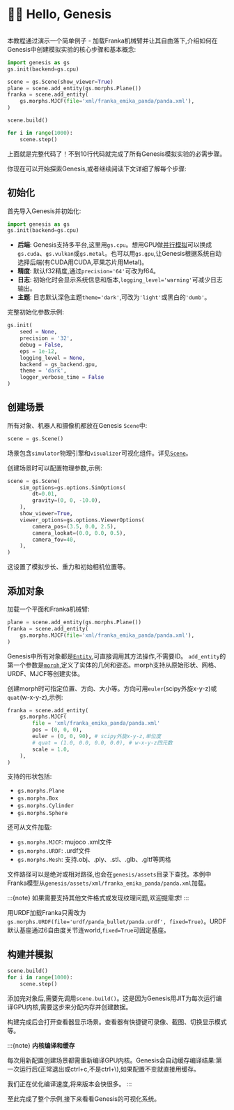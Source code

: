 # 👋🏻 Hello, Genesis

```{figure} ../../_static/images/hello_genesis.png
```

本教程通过演示一个简单例子 - 加载Franka机械臂并让其自由落下,介绍如何在Genesis中创建模拟实验的核心步骤和基本概念:

```python
import genesis as gs
gs.init(backend=gs.cpu)

scene = gs.Scene(show_viewer=True)
plane = scene.add_entity(gs.morphs.Plane())
franka = scene.add_entity(
    gs.morphs.MJCF(file='xml/franka_emika_panda/panda.xml'),
)

scene.build()

for i in range(1000):
    scene.step()
```

上面就是完整代码了！不到10行代码就完成了所有Genesis模拟实验的必需步骤。

你现在可以开始探索Genesis,或者继续阅读下文详细了解每个步骤:

## 初始化

首先导入Genesis并初始化:

```python
import genesis as gs
gs.init(backend=gs.cpu)
```

- **后端**: Genesis支持多平台,这里用`gs.cpu`。想用GPU做[并行模拟](parallel_simulation.md)可以换成`gs.cuda`、`gs.vulkan`或`gs.metal`。也可以用`gs.gpu`,让Genesis根据系统自动选择后端(有CUDA用CUDA,苹果芯片用Metal)。
- **精度**: 默认f32精度,通过`precision='64'`可改为f64。
- **日志**: 初始化时会显示系统信息和版本,`logging_level='warning'`可减少日志输出。
- **主题**: 日志默认深色主题`theme='dark'`,可改为`'light'`或黑白的`'dumb'`。

完整初始化参数示例:

```python
gs.init(
    seed = None,
    precision = '32',
    debug = False,
    eps = 1e-12,
    logging_level = None,
    backend = gs_backend.gpu,
    theme = 'dark',
    logger_verbose_time = False
)
```

## 创建场景

所有对象、机器人和摄像机都放在Genesis `Scene`中:

```python
scene = gs.Scene()
```

场景包含`simulator`物理引擎和`visualizer`可视化组件。详见[`Scene`](../../api_reference/scene/scene.md)。

创建场景时可以配置物理参数,示例:

```python
scene = gs.Scene(
    sim_options=gs.options.SimOptions(
        dt=0.01,
        gravity=(0, 0, -10.0),
    ),
    show_viewer=True,
    viewer_options=gs.options.ViewerOptions(
        camera_pos=(3.5, 0.0, 2.5),
        camera_lookat=(0.0, 0.0, 0.5),
        camera_fov=40,
    ),
)
```

这设置了模拟步长、重力和初始相机位置等。

## 添加对象

加载一个平面和Franka机械臂:

```python
plane = scene.add_entity(gs.morphs.Plane())
franka = scene.add_entity(
    gs.morphs.MJCF(file='xml/franka_emika_panda/panda.xml'),
)
```

Genesis中所有对象都是[`Entity`](../../api_reference/entity/index.md),可直接调用其方法操作,不需要ID。
`add_entity`的第一个参数是[`morph`](../../api_reference/options/morph/index.md),定义了实体的几何和姿态。morph支持从原始形状、网格、URDF、MJCF等创建实体。

创建morph时可指定位置、方向、大小等。方向可用`euler`(scipy外旋x-y-z)或`quat`(w-x-y-z),示例:

```python
franka = scene.add_entity(
    gs.morphs.MJCF(
        file = 'xml/franka_emika_panda/panda.xml'
        pos = (0, 0, 0),
        euler = (0, 0, 90), # scipy外旋x-y-z,单位度
        # quat = (1.0, 0.0, 0.0, 0.0), # w-x-y-z四元数
        scale = 1.0,
    ),
)
```

支持的形状包括:

- `gs.morphs.Plane`
- `gs.morphs.Box`
- `gs.morphs.Cylinder`
- `gs.morphs.Sphere`

还可从文件加载:

- `gs.morphs.MJCF`: mujoco .xml文件
- `gs.morphs.URDF`: .urdf文件
- `gs.morphs.Mesh`: 支持.obj、.ply、.stl、.glb、.gltf等网格

文件路径可以是绝对或相对路径,也会在`genesis/assets`目录下查找。本例中Franka模型从`genesis/assets/xml/franka_emika_panda/panda.xml`加载。

:::{note}
如果需要支持其他文件格式或发现纹理问题,欢迎提需求!
:::

用URDF加载Franka只需改为`gs.morphs.URDF(file='urdf/panda_bullet/panda.urdf', fixed=True)`。URDF默认基座通过6自由度关节连world,`fixed=True`可固定基座。

## 构建并模拟

```python
scene.build()
for i in range(1000):
    scene.step()
```

添加完对象后,需要先调用`scene.build()`。这是因为Genesis用JIT为每次运行编译GPU内核,需要这步来分配内存并创建数据。

构建完成后会打开查看器显示场景。查看器有快捷键可录像、截图、切换显示模式等。

:::{note}
**内核编译和缓存**

每次用新配置创建场景都需重新编译GPU内核。Genesis会自动缓存编译结果:第一次运行后(正常退出或ctrl+c,不是ctrl+\\),如果配置不变就直接用缓存。

我们正在优化编译速度,将来版本会快很多。
:::

至此完成了整个示例,接下来看看Genesis的可视化系统。
